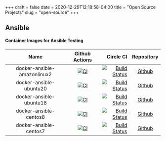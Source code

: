 +++
draft = false
date = 2020-12-29T12:18:58-04:00
title = "Open Source Projects"
slug = "open-source"
+++


## Ansible

#### Container Images for Ansible Testing


| Name      | Github Actions | Circle CI     | Repository  |
| :---:        |    :----:   |          ---: |      :---:|
|   docker-ansible-amazonlinux2  | [![CI](https://github.com/libert-xyz/docker-ansible-amazonlinux2/workflows/Build/badge.svg?branch=master&event=push)](https://github.com/libert-xyz/docker-ansible-amazonlinux2/actions?query=workflow%3ABuild) | [![Build Status](https://travis-ci.com/libert-xyz/docker-ansible-amazonlinux2.svg?branch=master)](https://travis-ci.com/libert-xyz/docker-ansible-amazonlinux2)   | [Github](https://github.com/libert-xyz/docker-ansible-amazonlinux2) |
| docker-ansible-ubuntu20   | [![CI](https://github.com/libert-xyz/docker-ansible-ubuntu20/workflows/Build/badge.svg?branch=master&event=push)](https://github.com/libert-xyz/docker-ansible-ubuntu20/actions?query=workflow%3ABuild)        | [![Build Status](https://travis-ci.com/libert-xyz/docker-ansible-ubuntu20.svg?branch=master)](https://travis-ci.com/libert-xyz/docker-ansible-ubuntu20)     | [Github](https://github.com/libert-xyz/docker-ansible-ubuntu20) |
| docker-ansible-ubuntu18   | [![CI](https://github.com/libert-xyz/docker-ansible-ubuntu18/workflows/Build/badge.svg?branch=master&event=push)](https://github.com/libert-xyz/docker-ansible-ubuntu18/actions?query=workflow%3ABuild)   | [![Build Status](https://travis-ci.com/libert-xyz/docker-ansible-ubuntu18.svg?branch=master)](https://travis-ci.com/libert-xyz/docker-ansible-ubuntu18) | [Github](https://github.com/libert-xyz/docker-ansible-ubuntu18) |
| docker-ansible-centos8   | [![CI](https://github.com/libert-xyz/docker-ansible-centos8/workflows/Build/badge.svg?branch=master&event=push)](https://github.com/libert-xyz/docker-ansible-centos8/actions?query=workflow%3ABuild)        | [![Build Status](https://travis-ci.com/libert-xyz/docker-ansible-centos8.svg?branch=master)](https://travis-ci.com/libert-xyz/docker-ansible-centos8)   | [Github](https://github.com/libert-xyz/docker-ansible-centos8) |
| docker-ansible-centos7   | [![CI](https://github.com/libert-xyz/docker-ansible-centos7/workflows/Build/badge.svg?branch=master&event=push)](https://github.com/libert-xyz/docker-ansible-centos7/actions?query=workflow%3ABuild)        | [![Build Status](https://travis-ci.com/libert-xyz/docker-ansible-centos7.svg?branch=master)](https://travis-ci.com/libert-xyz/docker-ansible-centos7)  | [Github](https://github.com/libert-xyz/docker-ansible-centos7) |
